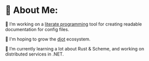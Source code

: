 # 💫 About Me:

🔭 I’m working on a [literate programming](http://literateprogramming.com/) tool for creating readable documentation for config files.

🌱 I'm hoping to grow the [djot](https://djot.net/) ecosystem.

💬 I’m currently learning a lot about Rust & Scheme, and working on distributed services in .NET.
